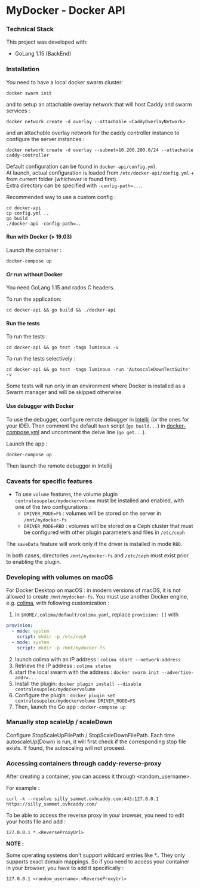 # MyDocker - Docker API

### Technical Stack

This project was developed with:
- GoLang 1.15 (BackEnd)

### Installation

You need to have a local docker swarm cluster:
```
docker swarm init
```

and to setup an attachable overlay network that will host Caddy and swarm services :

```
docker network create -d overlay --attachable <CaddyOverlayNetwork>
```

and an attachable overlay network for the caddy controller instance to configure the server instances :

```
docker network create -d overlay --subnet=10.200.200.0/24 --attachable caddy-controller
```

Default configuration can be found in `docker-api/config.yml`.  
At launch, actual configuration is loaded from `/etc/docker-api/config.yml` + from current folder (whichever is found first).  
Extra directory can be specified with `-config-path=...`.

Recommended way to use a custom config :
```
cd docker-api
cp config.yml ..
go build
./docker-api -config-path=..
```

#### Run with Docker (> 19.03)

Launch the container :
```
docker-compose up
```

#### _Or_ run without Docker

You need GoLang 1.15 and rados C headers.

To run the application:
```
cd docker-api && go build && ./docker-api
```

#### Run the tests

To run the tests :
```
cd docker-api && go test -tags luminous -v
```

To run the tests selectively :
```
cd docker-api && go test -tags luminous -run 'AutoscaleDownTestSuite' -v
```

Some tests will run only in an environment where Docker is installed as a Swarm manager and will be skipped otherwise.

#### Use debugger with Docker

To use the debugger, configure remote debugger in [Intellij](https://www.jetbrains.com/help/go/attach-to-running-go-processes-with-debugger.html#attach-to-a-process-on-a-remote-machine) (or the ones for your IDE). Then comment the default `bash` script (`go build...`) in [docker-compose.yml](./docker-compose.yml) and uncomment the delve line (`go get...`).

Launch the app :
```
docker-compose up
```

Then launch the remote debugger in Intellij

### Caveats for specific features

- To use `volume` features, the volume plugin `centralesupelec/mydockervolume` must be installed and enabled, with one of the two configurations :
  - `DRIVER_MODE=FS` : volumes will be stored on the server in `/mnt/mydocker-fs`
  - `DRIVER_MODE=RBD` : volumes will be stored on a Ceph cluster that must be configured with other plugin parameters and files in `/etc/ceph`

The `saveData` feature will work only if the driver is installed in mode `RBD`.

In both cases, directories `/mnt/mydocker-fs` and `/etc/ceph` must exist prior to enabling the plugin.

### Developing with volumes on macOS

For Docker Desktop on macOS : in modern versions of macOS, it is not allowed to create `/mnt/mydocker-fs`. You must use another Docker engine, e.g. [colima](https://github.com/abiosoft/colima), with following customization :
1. in `$HOME/.colima/default/colima.yaml`, replace `provision: []` with
```yaml
provision:
  - mode: system
    script: mkdir -p /etc/ceph
  - mode: system
    script: mkdir -p /mnt/mydocker-fs
```
2. launch colima with an IP address : `colima start --network-address`
3. Retrieve the IP address : `colima status`
4. start the local swarm with the address : `docker swarm init --advertise-addr=...`
5. Install the plugin: `docker plugin install --disable centralesupelec/mydockervolume`
6. Configure the plugin : `docker plugin set centralesupelec/mydockervolume DRIVER_MODE=FS`
7. Then, launch the Go app : `docker-compose up`

### Manually stop scaleUp / scaleDown

Configure StopScaleUpFilePath / StopScaleDownFilePath. Each time autoscaleUp(Down) is run, it will first check if the corresponding stop file exists. If found, the autoscaling will not proceed.

### Accessing containers through caddy-reverse-proxy

After creating a container, you can access it through <random_username>.<ReverseProxyUrl>

For example :

```
curl -k --resolve silly_sammet.ovhcaddy.com:443:127.0.0.1 https://silly_sammet.ovhcaddy.com/
```

To be able to access the reverse proxy in your browser, you need to edit your hosts file and add :

```
127.0.0.1 *.<ReverseProxyUrl>
```

**NOTE :**

Some operating systems don't support wildcard entries like *.<ReverseProxyUrl>. They only supports exact domain mappings. So if you need to access your container in your browser, you have to add it specifically :

```
127.0.0.1 <random_username>.<ReverseProxyUrl>
```
